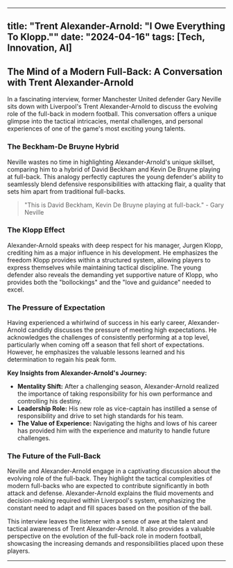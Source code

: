 
---
title: "Trent Alexander-Arnold: "I Owe Everything To Klopp.""
date: "2024-04-16"
tags: [Tech, Innovation, AI]
---

## The Mind of a Modern Full-Back: A Conversation with Trent Alexander-Arnold

In a fascinating interview, former Manchester United defender Gary Neville sits down with Liverpool's Trent Alexander-Arnold to discuss the evolving role of the full-back in modern football. This conversation offers a unique glimpse into the tactical intricacies, mental challenges, and personal experiences of one of the game's most exciting young talents.

### The Beckham-De Bruyne Hybrid

Neville wastes no time in highlighting Alexander-Arnold's unique skillset, comparing him to a hybrid of David Beckham and Kevin De Bruyne playing at full-back. This analogy perfectly captures the young defender's ability to seamlessly blend defensive responsibilities with attacking flair, a quality that sets him apart from traditional full-backs.

> "This is David Beckham, Kevin De Bruyne playing at full-back." - Gary Neville

### The Klopp Effect

Alexander-Arnold speaks with deep respect for his manager, Jurgen Klopp, crediting him as a major influence in his development. He emphasizes the freedom Klopp provides within a structured system, allowing players to express themselves while maintaining tactical discipline. The young defender also reveals the demanding yet supportive nature of Klopp, who provides both the "bollockings" and the "love and guidance" needed to excel.

### The Pressure of Expectation

Having experienced a whirlwind of success in his early career, Alexander-Arnold candidly discusses the pressure of meeting high expectations. He acknowledges the challenges of consistently performing at a top level, particularly when coming off a season that fell short of expectations. However, he emphasizes the valuable lessons learned and his determination to regain his peak form.

**Key Insights from Alexander-Arnold's Journey:**

* **Mentality Shift:**  After a challenging season, Alexander-Arnold realized the importance of taking responsibility for his own performance and controlling his destiny.
* **Leadership Role:**  His new role as vice-captain has instilled a sense of responsibility and drive to set high standards for his team.
* **The Value of Experience:**  Navigating the highs and lows of his career has provided him with the experience and maturity to handle future challenges.

### The Future of the Full-Back

Neville and Alexander-Arnold engage in a captivating discussion about the evolving role of the full-back. They highlight the tactical complexities of modern full-backs who are expected to contribute significantly in both attack and defense. Alexander-Arnold explains the fluid movements and decision-making required within Liverpool's system, emphasizing the constant need to adapt and fill spaces based on the position of the ball.

This interview leaves the listener with a sense of awe at the talent and tactical awareness of Trent Alexander-Arnold. It also provides a valuable perspective on the evolution of the full-back role in modern football, showcasing the increasing demands and responsibilities placed upon these players.

---
        